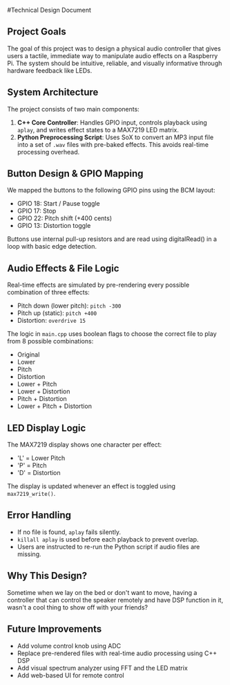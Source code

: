 #Technical Design Document

## Project Goals

The goal of this project was to design a physical audio controller that gives users a tactile, immediate way to manipulate audio effects on a Raspberry Pi. The system should be intuitive, reliable, and visually informative through hardware feedback like LEDs.

## System Architecture

The project consists of two main components:

1. **C++ Core Controller**: Handles GPIO input, controls playback using `aplay`, and writes effect states to a MAX7219 LED matrix.
2. **Python Preprocessing Script**: Uses SoX to convert an MP3 input file into a set of `.wav` files with pre-baked effects. This avoids real-time processing overhead.

## Button Design & GPIO Mapping

We mapped the buttons to the following GPIO pins using the BCM layout:

* GPIO 18: Start / Pause toggle
* GPIO 17: Stop
* GPIO 22: Pitch shift (+400 cents)
* GPIO 13: Distortion toggle

Buttons use internal pull-up resistors and are read using digitalRead() in a loop with basic edge detection.

## Audio Effects & File Logic

Real-time effects are simulated by pre-rendering every possible combination of three effects:

* Pitch down (lower pitch): `pitch -300`
* Pitch up (static): `pitch +400`
* Distortion: `overdrive 15`

The logic in `main.cpp` uses boolean flags to choose the correct file to play from 8 possible combinations:

* Original
* Lower
* Pitch
* Distortion
* Lower + Pitch
* Lower + Distortion
* Pitch + Distortion
* Lower + Pitch + Distortion

## LED Display Logic

The MAX7219 display shows one character per effect:

* 'L' = Lower Pitch
* 'P' = Pitch
* 'D' = Distortion

The display is updated whenever an effect is toggled using `max7219_write()`.

## Error Handling

* If no file is found, `aplay` fails silently.
* `killall aplay` is used before each playback to prevent overlap.
* Users are instructed to re-run the Python script if audio files are missing.

## Why This Design?

Sometime when we lay on the bed or don't want to move, having a controller that can control the speaker remotely and have DSP function in it, wasn't a cool thing to show off with your friends?

## Future Improvements

* Add volume control knob using ADC
* Replace pre-rendered files with real-time audio processing using C++ DSP
* Add visual spectrum analyzer using FFT and the LED matrix
* Add web-based UI for remote control


